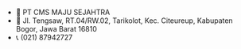 - 👋 PT CMS MAJU SEJAHTRA
- 🏢 Jl. Tengsaw, RT.04/RW.02, Tarikolot, Kec. Citeureup, Kabupaten Bogor, Jawa Barat 16810
- 📞 (021) 87942727
